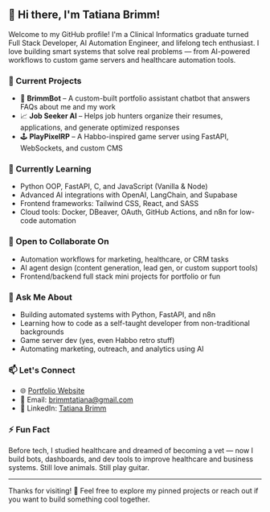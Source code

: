 ## 👋 Hi there, I'm Tatiana Brimm!

Welcome to my GitHub profile! I'm a Clinical Informatics graduate turned Full Stack Developer, AI Automation Engineer, and lifelong tech enthusiast. I love building smart systems that solve real problems — from AI-powered workflows to custom game servers and healthcare automation tools.

### 🔭 Current Projects
- 🤖 **BrimmBot** – A custom-built portfolio assistant chatbot that answers FAQs about me and my work
- 📈 **Job Seeker AI** – Helps job hunters organize their resumes, applications, and generate optimized responses
- 🕹️ **PlayPixelRP** – A Habbo-inspired game server using FastAPI, WebSockets, and custom CMS

### 🌱 Currently Learning
- Python OOP, FastAPI, C, and JavaScript (Vanilla & Node)
- Advanced AI integrations with OpenAI, LangChain, and Supabase
- Frontend frameworks: Tailwind CSS, React, and SASS
- Cloud tools: Docker, DBeaver, OAuth, GitHub Actions, and n8n for low-code automation

### 👯 Open to Collaborate On
- Automation workflows for marketing, healthcare, or CRM tasks
- AI agent design (content generation, lead gen, or custom support tools)
- Frontend/backend full stack mini projects for portfolio or fun

### 💬 Ask Me About
- Building automated systems with Python, FastAPI, and n8n
- Learning how to code as a self-taught developer from non-traditional backgrounds
- Game server dev (yes, even Habbo retro stuff)
- Automating marketing, outreach, and analytics using AI

### 📫 Let's Connect
- 🌐 [Portfolio Website](https://tatianabrimm.com)  
- 📧 Email: brimmtatiana@gmail.com  
- 💼 LinkedIn: [Tatiana Brimm](https://www.linkedin.com/in/tatianabrimm1026/)  

### ⚡ Fun Fact
Before tech, I studied healthcare and dreamed of becoming a vet — now I build bots, dashboards, and dev tools to improve healthcare and business systems. Still love animals. Still play guitar.

---

Thanks for visiting! 🌟 Feel free to explore my pinned projects or reach out if you want to build something cool together.
